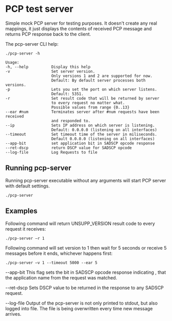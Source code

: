 PCP test server
===============

Simple mock PCP server for testing purposes. It doesn't create any real
mappings, it just displays the contents of received PCP message and returns PCP
response back to the client.

The pcp-server CLI help:

    ./pcp-server -h

    Usage:
    -h, --help          Display this help
    -v                  Set server version.
                        Only versions 1 and 2 are supported for now.
                        Default: By default server processes both versions.
    -p                  Lets you set the port on which server listens.
                        Default: 5351.
    -r                  Set result code that will be returned by server
                        to every request no matter what.
                        Possible values from range {0..13}
    --ear #num          Terminates server after #num requests have been received
                        and responded to.
    --ip                Sets IP address on which server is listening.
                        Default: 0.0.0.0 (listening on all interfaces)
    --timeout           Set timeout time of the server in miliseconds.
                        Default 0.0.0.0 (listening on all interfaces)
    --app-bit           set application bit in SADSCP opcode response
    --ret-dscp          return DSCP value for SADSCP opcode
    --log-file          Log Requests to file


Running pcp-server
------------------

Running pcp-server executable without any arguments will start PCP server
with default settings.

    ./pcp-server

Examples
--------

Following command will return UNSUPP_VERSION result code to every request it
receives:

    ./pcp-server –r 1

Following command will set version to 1 then wait for 5 seconds or receive
5 messages before it ends, whichever happens first:

    ./pcp-server –v 1 --timeout 5000 --ear 5

--app-bit
This flag sets the bit in SADSCP opcode response indicating , that the
application name from the request was matched.

--ret-dscp
Sets DSCP value to be returned in the response to any SADSCP request.

--log-file
Output of the pcp-server is not only printed to stdout, but also logged into
file. The file is being overwritten every time new message arrives.
